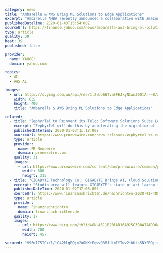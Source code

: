 ```yaml
---
category: news
title: "Ambarella & AWS Bring ML Solutions to Edge Applications"
excerpt: "Ambarella AMBA recently announced a collaboration with Amazon’s AMZN cloud computing arm, AWS, enabling customers to use Amazon SageMaker Neo cloud service to run ML models on devices based on Ambarella’s CVflow-powered AI vision SoC (system on chip). Reportedly, this collaboration eliminates the need for developers to manually optimize ML ..."
publishedDateTime: 2020-01-03T15:54:00Z
sourceUrl: https://finance.yahoo.com/news/ambarella-aws-bring-ml-solutions-150803976.html
type: article
quality: 39
heat: 39
published: false

provider:
  name: YAHOO!
  domain: yahoo.com

topics:
  - AI
  - AWS AI

images:
  - url: https://s.yimg.com/uu/api/res/1.2/bb66Tva8FEJkyNSwnJ0QtA--~B/aD00MDA7dz02MzU7c209MTthcHBpZD15dGFjaHlvbg--/https://media.zenfs.com/en-us/zacks.com/cebb9d6f35cfe34562f36d3a78800bca
    width: 635
    height: 400
    title: "Ambarella & AWS Bring ML Solutions to Edge Applications"

related:
  - title: "ZephyrTel to Reinvent its Telco Software Solutions Suite Leveraging Amazon Web Services"
    excerpt: "ZephyrTel will do this by accelerating the migration of its end-to-end Telco software solutions suite and developing new innovations utilising artificial intelligence and machine learning (AI/ML) with Amazon SageMaker. ZephyrTel had entered into a SCA with AWS in the first year of its formation, a testament to the company's growth strategy and ..."
    publishedDateTime: 2020-01-03T11:18:00Z
    sourceUrl: https://www.prnewswire.com/news-releases/zephyrtel-to-reinvent-its-telco-software-solutions-suite-leveraging-amazon-web-services-300980824.html
    type: article
    provider:
      name: PR Newswire
      domain: prnewswire.com
    quality: 31
    images:
      - url: https://www.prnewswire.com/content/dam/prnewswire/common/prn_facebook_sharing_logo.jpg
        width: 600
        height: 315
  - title: "GIGABYTE Technology Co.: GIGABYTE Brings AI, Cloud Solutions and Smart Applications to CES 2020 to Enable Future Today"
    excerpt: "Studio area will feature GIGABYTE's state of art laptop for creators - AERO series. Since 2017, the creator laptops have been introducing advance and exclusive features such as ultra-thin screen bezel, X-Rite Pantone display calibration, and Microsoft Azure AI. With each iteration upping its predecessor in performing using the latest CPU and ..."
    publishedDateTime: 2020-01-02T17:08:00Z
    sourceUrl: https://www.finanznachrichten.de/nachrichten-2020-01/48524162-gigabyte-technology-co-gigabyte-brings-ai-cloud-solutions-and-smart-applications-to-ces-2020-to-enable-future-today-200.htm
    type: article
    provider:
      name: Finanznachrichten
      domain: finanznachrichten.de
    quality: 17
    images:
      - url: https://www.bing.com/th?id=ON.A611B201AD16A925C3B0A75ADD6A62D1
        width: 700
        height: 457

secured: "V96uIZ5ICxK1/lG42DlgEQjx2oOKK+EqwvQ3MJULmIYTwv2+bUtsSNYFPQjirjiWi+mrhzMho88ueXv/zL3My5/tDQFve4UElNWwuVsuL5DMuD2NmpkjNjz1UxfO9/u0U1iIDxbLrkTLDhijBEjUUt5kfhgbLdLnQ2ASF3oJTePy3g85WGcqrd02ceT827XGDRlg7//j8FI/S5XMJO6Om3R0use4jZ57XsmhTnXiWTHwixvUsi//COYJtRrtVi8Fh3xLmS4UDAJBfeufGO7YRw==;FrAEWvHVw0VD6K16kGHBiQ=="
---
```


